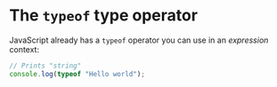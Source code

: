 # The `typeof` type operator

JavaScript already has a `typeof` operator you can use in an *expression* context:

```ts
// Prints "string"
console.log(typeof "Hello world");
```